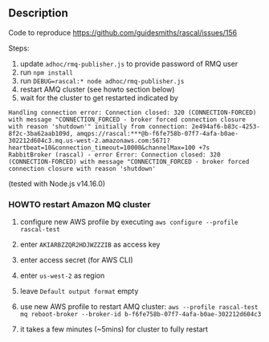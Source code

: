 ## Description

Code to reproduce https://github.com/guidesmiths/rascal/issues/156

Steps:

1. update `adhoc/rmq-publisher.js` to provide password of RMQ user
1. run `npm install`
1. run `DEBUG=rascal:* node adhoc/rmq-publisher.js`
1. restart AMQ cluster (see howto section below)
1. wait for the cluster to get restarted indicated by

```
Handling connection error: Connection closed: 320 (CONNECTION-FORCED) with message "CONNECTION_FORCED - broker forced connection closure with reason 'shutdown'" initially from connection: 2e494af6-b83c-4253-8f2c-3ba62aab109d, amqps://rascal:***@b-f6fe758b-07f7-4afa-b0ae-302212d604c3.mq.us-west-2.amazonaws.com:5671?heartbeat=10&connection_timeout=10000&channelMax=100 +7s
RabbitBroker (rascal) - error Error: Connection closed: 320 (CONNECTION-FORCED) with message "CONNECTION_FORCED - broker forced connection closure with reason 'shutdown'
```

(tested with Node.js v14.16.0)

### HOWTO restart Amazon MQ cluster

1. configure new AWS profile by executing `aws configure --profile rascal-test`
1. enter `AKIARBZZQR2HDJWZZZIB` as access key
1. enter access secret (for AWS CLI)
1. enter `us-west-2` as region
1. leave `Default output format` empty

1. use new AWS profile to restart AMQ cluster: `aws --profile rascal-test mq reboot-broker --broker-id b-f6fe758b-07f7-4afa-b0ae-302212d604c3`
1. it takes a few minutes (~5mins) for cluster to fully restart
